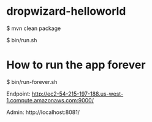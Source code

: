 dropwizard-helloworld
=====================

$ mvn clean package

$ bin/run.sh 

# How to run the app  forever
$ bin/run-forever.sh

Endpoint: http://ec2-54-215-197-188.us-west-1.compute.amazonaws.com:9000/

Admin: http://localhost:8081/

